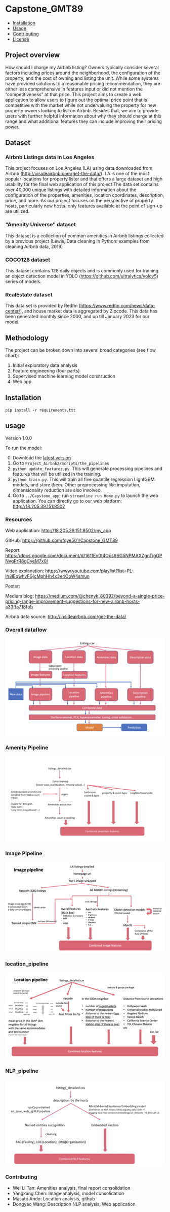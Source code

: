 # Capstone_GMT89
- [Installation](#installation)
- [Usage](#usage)
- [Contributing](#contributing)
- [License](#license)

## Project overview

How should I charge my Airbnb listing? Owners typically consider several factors including prices around the neighborhood, the configuration of the property, and the cost of owning and listing the unit. While some systems have provided solutions to a reasonable pricing recommendation, they are either less comprehensive in features input or did not mention the “competitiveness” at that price. This project aims to create a web application to allow users to figure out the optimal price point that is competitive with the market while not undervaluing the property for new property owners looking to list on Airbnb. Besides that, we aim to provide users with further helpful information about why they should charge at this range and what additional features they can include improving their pricing power.

## Dataset

### Airbnb Listings data in Los Angeles
This project focuses on Los Angeles (LA) using data downloaded from Airbnb (http://insideairbnb.com/get-the-data/). LA is one of the most popular locations for property lister and that offers a large dataset and high usability for the final web application of this project The data set contains over 40,000 unique listings with detailed information about the configuration of the properties, amenities, location coordinates, description, price, and more. As our project focuses on the perspective of property hosts, particularly new hosts, only features available at the point of sign-up are utilized.

### “Amenity Universe” dataset
This dataset is a collection of common amenities in Airbnb listings collected by a previous project (Lewis, Data cleaning in Python: examples from cleaning Airbnb data, 2019)

### COCO128 dataset
This dataset contains 128 daily objects and is commonly used for training an object detection model in YOLO (https://github.com/ultralytics/yolov5) series of models.

### RealEstate dataset
This data set is provided by Redfin (https://www.redfin.com/news/data-center/), and house market data is aggregated by Zipcode. This data has been generated monthly since 2000, and up till January 2023 for our model.


## Methodology

The project can be broken down into several broad categories (see flow chart): 
1. Initial exploratory data analysis 
2. Feature engineering (four parts)
3. Supervised machine learning model construction
4. Web app.


## Installation
`pip install -r requirements.txt`

## usage
Version 1.0.0

To run the model:

0. Download the [latest version](https://github.com/foye501/Capstone_GM89/releases)
1. Go to `Project_Airbnb2/Scripts/the_pipelines`
2. `python update_features.py`. This will generate processing pipelines and features that will be utilized in the training.
3. `python train.py`. This will train all five quantile regression LightGBM models, and store them. Other preprocessing like imputation, dimensionality reduction are also involved. 
4. Go to `../Capstone_app`, run `streamline run Home.py` to launch the web application. You can directly go to our web platform: http://18.205.39.151:8502

### Resources
Web application: http://18.205.39.151:8502/my_app

GitHub: https://github.com/foye501/Capstone_GMT89

Report: https://docs.google.com/document/d/161fEv0t4Ops9SG5NPMAXZgnTigGPNvgPrR8gCyeM7x0/

Video explanation: https://www.youtube.com/playlist?list=PL-Ih8lEqwhvFGjcMphHh4x3e4OoW4smun

Poster:

Medium blog: https://medium.com/@chenyk_80392/beyond-a-single-price-pricing-range-improvement-suggestions-for-new-airbnb-hosts-a33ffa718fbb

Airbnb data source: http://insideairbnb.com/get-the-data/

### Overall dataflow
![Overall_workflow](./Project_Airbnb2/assets/images/Overall_workflow.png)

### Amenity Pipeline
![Amenitypipeline](./Project_Airbnb2/assets/images/Amenity.png)

### Image Pipeline
![Imagepipeline](./Project_Airbnb2/assets/images/imagepipeline.png)

### location_pipeline
![locationpipeline](./Project_Airbnb2/assets/images/location_pipeline.png)

### NLP_pipeline
![NLP_pipeline](./Project_Airbnb2/assets/images/NLP_pipeline.png)

### Contributing

- Wei Li Tan: Amenities analysis, final report consolidation
- Yangkang Chen: Image analysis, model consolidation
- Masato Ando: Location analysis, github
- Dongyao Wang: Description NLP analysis, Web application



